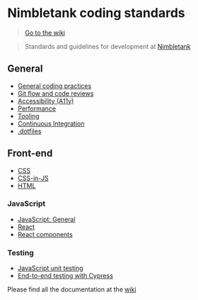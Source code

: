 # Nimbletank coding standards

> [Go to the wiki](https://github.com/nimbletank/nimbletank-coding-standards/wiki)

> Standards and guidelines for development at [Nimbletank](https://nimbletank.com)

## General
* [General coding practices](https://github.com/nimbletank/nimbletank-coding-standards/wiki/General-coding-practices)
* [Git flow and code reviews](https://github.com/nimbletank/nimbletank-coding-standards/wiki/Git-flow-and-code-reviews)
* [Accessibility (A11y)](https://github.com/nimbletank/nimbletank-coding-standards/wiki/Accessibility-(a11y))
* [Performance](https://github.com/nimbletank/nimbletank-coding-standards/wiki/Performance)
* [Tooling](https://github.com/nimbletank/nimbletank-coding-standards/wiki/Tooling)
* [Continuous Integration](https://github.com/nimbletank/nimbletank-coding-standards/wiki/Continuous-Integration)
* [.dotfiles](https://github.com/nimbletank/nimbletank-coding-standards/wiki/dotfiles)

## Front-end
* [CSS](https://github.com/nimbletank/nimbletank-coding-standards/wiki/CSS)
* [CSS-in-JS](https://github.com/nimbletank/nimbletank-coding-standards/wiki/CSS-in-JS)
* [HTML](https://github.com/nimbletank/nimbletank-coding-standards/wiki/HTML)

### JavaScript
* [JavaScript: General](https://github.com/nimbletank/nimbletank-coding-standards/wiki/Javascript)
* [React](https://github.com/nimbletank/nimbletank-coding-standards/wiki/React)
* [React components](https://github.com/nimbletank/nimbletank-coding-standards/wiki/React-Components)

### Testing
* [JavaScript unit testing](https://github.com/nimbletank/nimbletank-coding-standards/wiki/Javascript-unit-testing)
* [End-to-end testing with Cypress](https://github.com/nimbletank/nimbletank-coding-standards/wiki/End-to-end-testing-with-Cypress.io)
  
Please find all the documentation at the [wiki](https://github.com/tmwagency/TMW-coding-standards/wiki)
